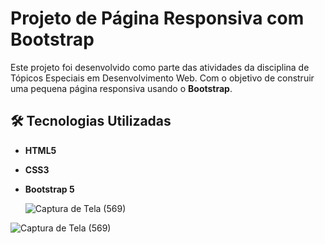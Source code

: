 # Projeto de Página Responsiva com Bootstrap

Este projeto foi desenvolvido como parte das atividades da disciplina de Tópicos Especiais em Desenvolvimento Web.  Com o objetivo de construir uma pequena página responsiva usando o **Bootstrap**.


## 🛠 Tecnologias Utilizadas

- **HTML5**
- **CSS3**
- **Bootstrap 5**

  ![Captura de Tela (569)](https://github.com/user-attachments/assets/c4338c6a-1e04-4fae-8950-ad7489b22ee4)

![Captura de Tela (569)](https://github.com/user-attachments/assets/1eada474-c212-4641-a633-9e4531443ca7)


